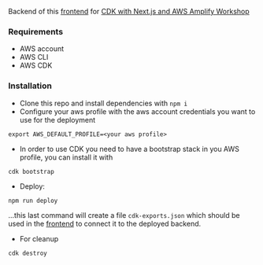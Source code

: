 Backend of this [frontend](https://github.com/s4nt14go/workshop-cdk-appsync-next-frontend) for [CDK with Next.js and AWS Amplify Workshop](https://github.com/dabit3/next.js-cdk-amplify-workshop)

### Requirements

* AWS account
* AWS CLI
* AWS CDK

### Installation

* Clone this repo and install dependencies with `npm i`
* Configure your aws profile with the aws account credentials you want to use for the deployment
```shell script
export AWS_DEFAULT_PROFILE=<your aws profile>
```
* In order to use CDK you need to have a bootstrap stack in you AWS profile, you can install it with
 ```shell script
 cdk bootstrap
 ```
* Deploy:
```shell script
npm run deploy
```
...this last command will create a file `cdk-exports.json` which should be used in the [frontend](https://github.com/s4nt14go/workshop-cdk-appsync-next-frontend) to connect it to the deployed backend. 
* For cleanup
```shell script
cdk destroy
```

